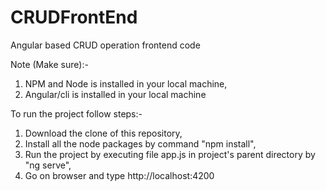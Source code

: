 # CRUDFrontEnd
Angular based CRUD operation frontend code 

Note (Make sure):-

1. NPM and Node is installed in your local machine,
2. Angular/cli is installed in your local machine

To run the project follow steps:-

1. Download the clone of this repository,
2. Install all the node packages by command "npm install",
3. Run the project by executing file app.js in project's parent directory by "ng serve",
4. Go on browser and type http://localhost:4200 